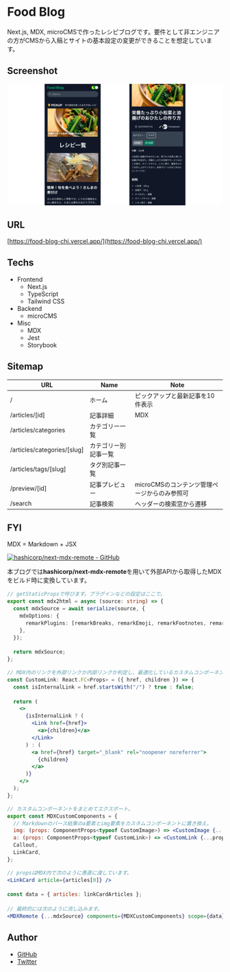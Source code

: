 # Food Blog

Next.js, MDX, microCMSで作ったレシピブログです。要件として非エンジニアの方がCMSから入稿とサイトの基本設定の変更ができることを想定しています。

## Screenshot

![Food Blog Screenshot](https://raw.githubusercontent.com/x7ddf74479jn5/next-portfolio/master/public/img/samples/food-blog-eyecatch.webp)

## URL

[https://food-blog-chi.vercel.app/](https://food-blog-chi.vercel.app/)

## Techs

- Frontend
  - Next.js
  - TypeScript
  - Tailwind CSS
- Backend
  - microCMS
- Misc
  - MDX
  - Jest
  - Storybook
  
## Sitemap

| URL                         | Name                 | Note                                         | 
| --------------------------- | -------------------- | -------------------------------------------- | 
| /                           | ホーム               | ピックアップと最新記事を10件表示             | 
| /articles/[id]              | 記事詳細             | MDX                                          | 
| /articles/categories        | カテゴリー一覧       |                                              | 
| /articles/categories/[slug] | カテゴリー別記事一覧 |                                              | 
| /articles/tags/[slug]       | タグ別記事一覧       |                                              | 
| /preview/[id]               | 記事プレビュー       | microCMSのコンテンツ管理ページからのみ参照可 | 
| /search                     | 記事検索             |  ヘッダーの検索窓から遷移                    | 

## FYI

MDX = Markdown + JSX

[![hashicorp/next-mdx-remote - GitHub](https://gh-card.dev/repos/hashicorp/next-mdx-remote.svg)](https://github.com/hashicorp/next-mdx-remote)

本ブログでは**hashicorp/next-mdx-remote**を用いて外部APIから取得したMDXをビルド時に変換しています。

```ts
// getStaticPropsで呼びます。プラグインなどの設定はここで。
export const mdx2html = async (source: string) => {
  const mdxSource = await serialize(source, {
    mdxOptions: {
      remarkPlugins: [remarkBreaks, remarkEmoji, remarkFootnotes, remarkSlug, remarkUnwrapImages],
    },
  });

  return mdxSource;
};
```

```jsx
// MDX内のリンクを外部リンクか内部リンクか判定し、最適化しているカスタムコンポーネントの例です。
const CustomLink: React.FC<Props> = ({ href, children }) => {
  const isInternalLink = href.startsWith("/") ? true : false;

  return (
    <>
      {isInternalLink ? (
        <Link href={href}>
          <a>{children}</a>
        </Link>
      ) : (
        <a href={href} target="_blank" rel="noopener noreferrer">
          {children}
        </a>
      )}
    </>
  );
};
```

```jsx
// カスタムコンポーネントをまとめてエクスポート。
export const MDXCustomComponents = {
  // Markdownのパース結果のa要素とimg要素をカスタムコンポーネントに置き換え。
  img: (props: ComponentProps<typeof CustomImage>) => <CustomImage {...props} />,
  a: (props: ComponentProps<typeof CustomLink>) => <CustomLink {...props} />,
  Callout,
  LinkCard,
};
```

```jsx
// propsはMDX内で次のように愚直に渡しています。
<LinkCard article={articles[0]} />

const data = { articles: linkCardArticles };

// 最終的には次のように流し込みます。
<MDXRemote {...mdxSource} components={MDXCustomComponents} scope={data} />
```

## Author

- [GitHub](https://github.com/x7ddf74479jn5)
- [Twitter](https://twitter.com/pandashark6)
